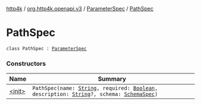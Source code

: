 [http4k](../../../index.md) / [org.http4k.openapi.v3](../../index.md) / [ParameterSpec](../index.md) / [PathSpec](./index.md)

# PathSpec

`class PathSpec : `[`ParameterSpec`](../index.md)

### Constructors

| Name | Summary |
|---|---|
| [&lt;init&gt;](-init-.md) | `PathSpec(name: `[`String`](https://kotlinlang.org/api/latest/jvm/stdlib/kotlin/-string/index.html)`, required: `[`Boolean`](https://kotlinlang.org/api/latest/jvm/stdlib/kotlin/-boolean/index.html)`, description: `[`String`](https://kotlinlang.org/api/latest/jvm/stdlib/kotlin/-string/index.html)`?, schema: `[`SchemaSpec`](../../-schema-spec/index.md)`)` |
